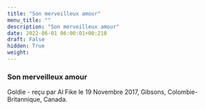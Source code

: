 ```yaml
---
title: "Son merveilleux amour"
menu_title: ""
description: "Son merveilleux amour"
date: 2022-06-01 06:00:01+00:218
draft: False
hidden: True
weight:
---
```

### Son merveilleux amour

Goldie - reçu par Al Fike le 19 Novembre 2017, Gibsons, Colombie-Britannique, Canada.



